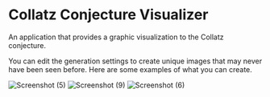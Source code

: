 # Collatz Conjecture Visualizer
An application that provides a graphic visualization to the Collatz conjecture.

You can edit the generation settings to create unique images that may never have been seen before.
Here are some examples of what you can create.

![Screenshot (5)](https://user-images.githubusercontent.com/94676987/147677066-779581f1-70e4-49bc-9087-611a9903acc5.png)
![Screenshot (9)](https://user-images.githubusercontent.com/94676987/156052330-da9253e7-d21d-4410-bedc-ff0ca9287b87.png)
![Screenshot (6)](https://user-images.githubusercontent.com/94676987/156052353-a8d5c416-e36c-4f26-87f2-1519f08f7e99.png)
